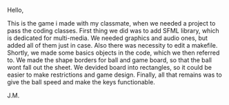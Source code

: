 Hello,

This is the game i made with my classmate, when we needed a project to pass the coding classes. First thing we did was to add SFML library, which is dedicated for multi-media.
We needed graphics and audio ones, but added all of them just in case. Also there was necessity to edit a makefile. Shortly, we made some basics objects in the code, which
we then referred to. We made the shape borders for ball and game board, so that the ball wont fall out the sheet. We devided board into rectangles, so it could be easier to 
make restrictions and game design. Finally, all that remains was to give the ball speed and make the keys functionable.

J.M.
